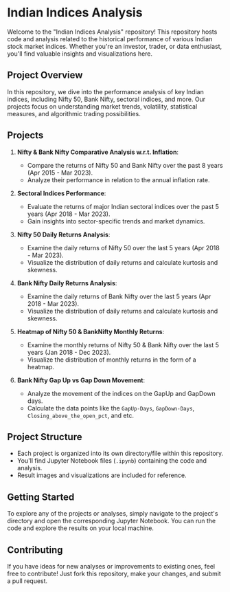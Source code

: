 # Indian Indices Analysis

Welcome to the "Indian Indices Analysis" repository! This repository hosts code and analysis related to the historical performance of various Indian stock market indices. Whether you're an investor, trader, or data enthusiast, you'll find valuable insights and visualizations here.

## Project Overview

In this repository, we dive into the performance analysis of key Indian indices, including Nifty 50, Bank Nifty, sectoral indices, and more. Our projects focus on understanding market trends, volatility, statistical measures, and algorithmic trading possibilities.

## Projects

1. **Nifty & Bank Nifty Comparative Analysis w.r.t. Inflation**:
   - Compare the returns of Nifty 50 and Bank Nifty over the past 8 years (Apr 2015 - Mar 2023).
   - Analyze their performance in relation to the annual inflation rate.

2. **Sectoral Indices Performance**:
   - Evaluate the returns of major Indian sectoral indices over the past 5 years (Apr 2018 - Mar 2023).
   - Gain insights into sector-specific trends and market dynamics.

3. **Nifty 50 Daily Returns Analysis**:
   - Examine the daily returns of Nifty 50 over the last 5 years (Apr 2018 - Mar 2023).
   - Visualize the distribution of daily returns and calculate kurtosis and skewness.

4. **Bank Nifty Daily Returns Analysis**:
   - Examine the daily returns of Bank Nifty over the last 5 years (Apr 2018 - Mar 2023).
   - Visualize the distribution of daily returns and calculate kurtosis and skewness.

5. **Heatmap of Nifty 50 & BankNifty Monthly Returns**:
   - Examine the monthly returns of Nifty 50 & Bank Nifty over the last 5 years (Jan 2018 - Dec 2023).
   - Visualize the distribution of monthly returns in the form of a heatmap.

6. **Bank Nifty Gap Up vs Gap Down Movement**:
   - Analyze the movement of the indices on the GapUp and GapDown days.
   - Calculate the data points like the `GapUp-Days`, `GapDown-Days`, `Closing_above_the_open_pct`, and etc.

## Project Structure

- Each project is organized into its own directory/file within this repository.
- You'll find Jupyter Notebook files (`.ipynb`) containing the code and analysis.
- Result images and visualizations are included for reference.

## Getting Started

To explore any of the projects or analyses, simply navigate to the project's directory and open the corresponding Jupyter Notebook. You can run the code and explore the results on your local machine.

## Contributing

If you have ideas for new analyses or improvements to existing ones, feel free to contribute! Just fork this repository, make your changes, and submit a pull request.
